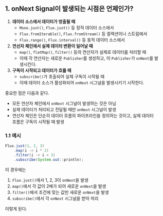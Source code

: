 ## 1. onNext Signal이 발생되는 시점은 언제인가?

1. **데이터 소스에서 데이터가 방출될 때**
    - `Mono.just()`, `Flux.just()` 등 정적 데이터 소스에서
    - `Flux.fromIterable()`, `Flux.fromStream()` 등 컬렉션이나 스트림에서
    - `Flux.range()`, `Flux.interval()` 등 동적 데이터 소스에서
2. **연선자 체인에서 실제 데이터 변환이 일어날 때**
    - `map()`, `flatMap()`, `filter()` 등의 연산자가 실제로 데이터를 처리할 때
    - 이때 각 연산자는 새로운 `Publisher`를 생성하고, 이 `Publisher`가 `onNext`를 발생시킨다.
3. **구독이 시작되고 데이터가 흐를 때**
    - `subscribe()`가 호출되어 실제 구독이 시작될 때
    - 이때 데이터 소스가 활성화되어 `onNext` 시그널을 발생시키기 시작한다.

중요한 점은 다음과 같다.

- 모든 연산자 체인에서 `onNext` 시그널이 발생하는 것은 아님
- 실제 데이터가 처리되고 전달될 때만 `onNext` 시그널이 발생
- 연산자 체인은 단순히 데이터 흐름의 파이프라인을 정의하는 것이고, 실제 데이터 흐름은 구독이 시작될 때 발생

### 1.1 예시

```java
Flux.just(1, 2, 3)
    .map(i -> i * 2)
    .filter(i -> i > 3)
    .subscribe(System.out::println);
```

이 경우에는

1. `Flux.just()`에서 1, 2, 3이 `onNext`을 발생
2. `map()`에서 각 값이 2배가 되어 새로운 `onNext`을 발생
3. `filter()`에서 조건에 맞는 값만 새로운 `onNext`을 발생
4. `subscribe()`에서 각 `onNext` 시그널을 받아 처리

이렇게 된다.
